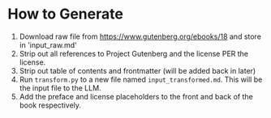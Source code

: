 # How to Generate

1. Download raw file from https://www.gutenberg.org/ebooks/18 and store in 'input_raw.md'
2. Strip out all references to Project Gutenberg and the license PER the license.
3. Strip out table of contents and frontmatter (will be added back in later)
4. Run `transform.py` to a new file named `input_transformed.md`. This will be the input file to the LLM.
5. Add the preface and license placeholders to the front and back of the book respectively.
